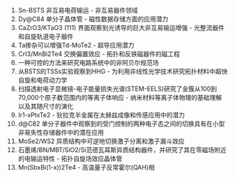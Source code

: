 1. Sn-BSTS 非互易电荷输运 - 非互易器件领域
2. Dy@C84 单分子晶体管 - 磁性数据存储方面的应用潜力
3. CaZrO3/KTaO3 (111) 界面观察到光诱导的巨大非互易输运增强 - 光整流器件和自旋轨道电子器件
4. Ta掺杂可以增强Td-MoTe2 - 超导应用潜力
5. CrI3/MnBi2Te4 交换偏置效应 - 拓扑和反铁磁器件的磁工程
6. 一种可控的方法来研究电路系统中的非阿贝尔规范场
7. 从BSTS的TSSs实验观察到HHG - 为利用非线性光学技术研究拓扑材料中超快自旋和电荷动力学
8. 扫描透射电子显微镜-电子能量损失光谱(STEM-EELS)研究了金簇从100到70,000个原子数范围内的等离子体响应 - 纳米材料等离子体物理的基础理解以及其随尺寸的演化
9. Ir1-xPtxTe2 - 狄拉克半金属在太赫兹成像和传感应用中的潜力
10. d@C82 单分子器件中观察到的受门控制的两种电子态之间的切换具有在小型非易失性存储器件中的潜在应用
11.  MoSe2/WS2 异质结构中可逆地切换激子分离和激子漏斗效应
12. 石墨烯/BN/MBT/SiO2/Si范德瓦耳斯异质结构器件，并研究了其在零磁场附近的电输运特性 - 拓扑自旋场效应晶体管
13. Mn(SbxBi(1-x))2Te4 - 高温量子反常霍尔(QAH)相